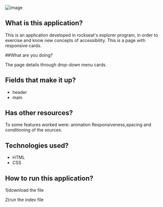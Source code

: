 ![image](https://user-images.githubusercontent.com/96835251/170387821-72b12ef7-0546-472e-b998-faba631c8dad.png)

## What is this application?

This is an application developed in rockseat's explorer program, in order to exercise and know new concepts of accessibility. This is a page with responsive cards.

##What are you doing?

The page details through drop-down menu cards.

## Fields that make it up?

* header 
* main 

## Has other resources?

To some features worked were: animation Responsiveness,spacing and conditioning of the sources.

## Technologies used? 

* HTML 
* CSS

## How to run this application?

1)download the file

2)run the index file
